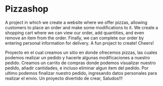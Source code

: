 # Pizzashop

A project in which we create a website where we offer pizzas, allowing customers to place an order and make some modifications to it. We create a shopping cart where we can view our order, add quantities, and even remove an item from the order. Finally, we can complete our order by entering personal information for delivery. A fun project to create! Cheers!

Proyecto en el cual creamos un sitio en donde ofrecemos pizzas, las cuales podemos realizar un pedido y hacerle algunas modificaciones a nuestro pedido. Creamos un carrito de compras donde podemos visualizar nuestro pedido, añadir cantidades, e incluso eliminar algun item del pedido. Por ultimo podemos finalizar nuestro pedido, ingresando datos personales para realizar el envio. Un proyecto divertido de crear, Saludos!!!

